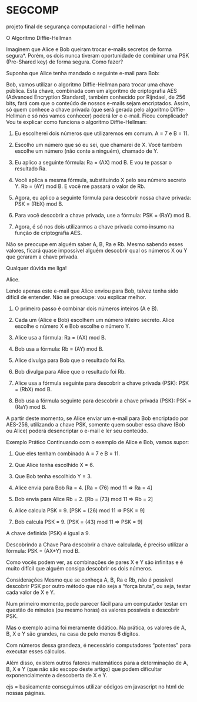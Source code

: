 # SEGCOMP
projeto final de segurança computacional - diffie hellman

O Algoritmo Diffie-Hellman

Imaginem que Alice e Bob queiram trocar e-mails secretos de forma segura*. Porém, os dois nunca tiveram oportunidade de combinar uma PSK (Pre-Shared key) de forma segura. Como fazer?

Suponha que Alice tenha mandado o seguinte e-mail para Bob:

Bob, vamos utilizar o algoritmo Diffie-Hellman para trocar uma chave pública. Esta chave, combinada com um algoritmo de criptografia AES (Advanced Encryption Standard), também conhecido por Rijndael, de 256 bits, fará com que o conteúdo de nossos e-mails sejam encriptados. Assim, só quem conhece a chave privada (que será gerada pelo algoritmo Diffie-Hellman e só nós vamos conhecer) poderá ler o e-mail. Ficou complicado? Vou te explicar como funciona o algoritmo Diffie-Hellman:

1. Eu escolherei dois números que utilizaremos em comum. A = 7 e B = 11.

2. Escolho um número que só eu sei, que chamarei de X. Você também escolhe um número (não conte a ninguém), chamado de Y.

3. Eu aplico a seguinte fórmula: Ra = (AX) mod B. E vou te passar o resultado Ra.

4. Você aplica a mesma fórmula, substituindo X pelo seu número secreto Y. Rb = (AY) mod B. E você me passará o valor de Rb.

5. Agora, eu aplico a seguinte fórmula para descobrir nossa chave privada: PSK = (RbX) mod B.

6. Para você descobrir a chave privada, use a fórmula: PSK = (RaY) mod B.

7. Agora, é só nos dois utilizarmos a chave privada como insumo na função de criptografia AES.

Não se preocupe em alguém saber A, B, Ra e Rb. Mesmo sabendo esses valores, ficará quase impossível alguém descobrir qual os números X ou Y que geraram a chave privada.

Qualquer dúvida me liga!

Alice.

Lendo apenas este e-mail que Alice enviou para Bob, talvez tenha sido difícil de entender. Não se preocupe: vou explicar melhor.

1. O primeiro passo é combinar dois números inteiros (A e B).

2. Cada um (Alice e Bob) escolhem um número inteiro secreto. Alice escolhe o número X e Bob escolhe o número Y.

3. Alice usa a fórmula: Ra = (AX) mod B.

4. Bob usa a fórmula: Rb = (AY) mod B.

5. Alice divulga para Bob que o resultado foi Ra.

6. Bob divulga para Alice que o resultado foi Rb.

7. Alice usa a fórmula seguinte para descobrir a chave privada (PSK): PSK = (RbX) mod B.

8. Bob usa a fórmula seguinte para descobrir a chave privada (PSK): PSK = (RaY) mod B.

A partir deste momento, se Alice enviar um e-mail para Bob encriptado por AES-256, utilizando a chave PSK, somente quem souber essa chave (Bob ou Alice) poderá desencriptar o e-mail e ler seu conteúdo.

Exemplo Prático
Continuando com o exemplo de Alice e Bob, vamos supor:

1. Que eles tenham combinado A = 7 e B = 11.

2. Que Alice tenha escolhido X = 6.

3. Que Bob tenha escolhido Y = 3.

4. Alice envia para Bob Ra = 4. [Ra = (76) mod 11 => Ra = 4]

5. Bob envia para Alice Rb = 2. [Rb = (73) mod 11 => Rb = 2]

6. Alice calcula PSK = 9. [PSK = (26) mod 11 => PSK = 9]

7. Bob calcula PSK = 9. [PSK = (43) mod 11 => PSK = 9]

A chave definida (PSK) é igual a 9.

Descobrindo a Chave
Para descobrir a chave calculada, é preciso utilizar a fórmula: PSK = (AX*Y) mod B.

Como vocês podem ver, as combinações de pares X e Y são infinitas e é muito difícil que alguém consiga descobrir os dois números.

Considerações
Mesmo que se conheça A, B, Ra e Rb, não é possível descobrir PSK por outro método que não seja a “força bruta”, ou seja, testar cada valor de X e Y.

Num primeiro momento, pode parecer fácil para um computador testar em questão de minutos (ou mesmo horas) os valores possíveis e descobrir PSK.

Mas o exemplo acima foi meramente didático. Na prática, os valores de A, B, X e Y são grandes, na casa de pelo menos 6 dígitos.

Com números dessa grandeza, é necessário computadores “potentes” para executar esses cálculos.

Além disso, existem outros fatores matemáticos para a determinação de A, B, X e Y (que não são escopo deste artigo) que podem dificultar exponencialmente a descoberta de X e Y.

ejs = basicamente conseguimos utilizar códigos em javascript no html de nossas páginas.
